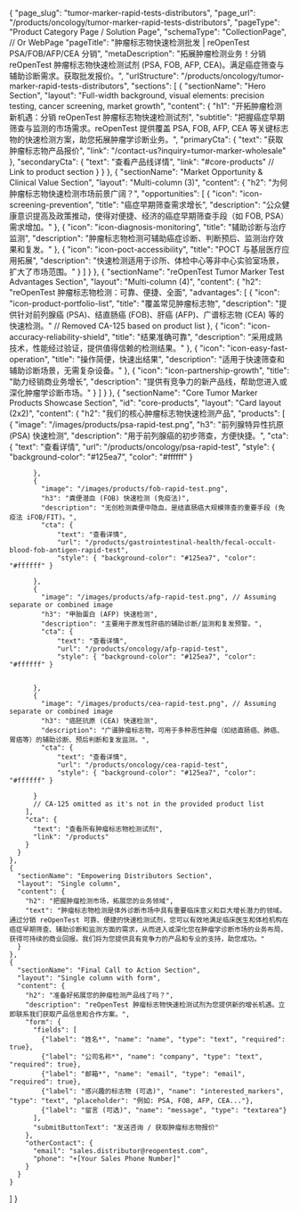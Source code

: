 {
    "page_slug": "tumor-marker-rapid-tests-distributors",
    "page_url": "/products/oncology/tumor-marker-rapid-tests-distributors",
  "pageType": "Product Category Page / Solution Page",
  "schemaType": "CollectionPage", // Or WebPage
  "pageTitle": "肿瘤标志物快速检测批发 | reOpenTest PSA/FOB/AFP/CEA 分销",
  "metaDescription": "拓展肿瘤检测业务！分销 reOpenTest 肿瘤标志物快速检测试剂 (PSA, FOB, AFP, CEA)。满足癌症筛查与辅助诊断需求。获取批发报价。",
  "urlStructure": "/products/oncology/tumor-marker-rapid-tests-distributors",
  "sections": [
    {
      "sectionName": "Hero Section",
      "layout": "Full-width background, visual elements: precision testing, cancer screening, market growth",
      "content": {
        "h1": "开拓肿瘤检测新机遇：分销 reOpenTest 肿瘤标志物快速检测试剂",
        "subtitle": "把握癌症早期筛查与监测的市场需求。reOpenTest 提供覆盖 PSA, FOB, AFP, CEA 等关键标志物的快速检测方案，助您拓展肿瘤学诊断业务。",
        "primaryCta": {
          "text": "获取肿瘤标志物产品报价",
          "link": "/contact-us?inquiry=tumor-marker-wholesale"
        },
        "secondaryCta": {
          "text": "查看产品线详情",
          "link": "#core-products" // Link to product section
        }
      }
    },
    {
      "sectionName": "Market Opportunity & Clinical Value Section",
      "layout": "Multi-column (3)",
      "content": {
        "h2": "为何肿瘤标志物快速检测市场前景广阔？",
        "opportunities": [
          {
            "icon": "icon-screening-prevention",
            "title": "癌症早期筛查需求增长",
            "description": "公众健康意识提高及政策推动，使得对便捷、经济的癌症早期筛查手段（如 FOB, PSA）需求增加。"
          },
          {
            "icon": "icon-diagnosis-monitoring",
            "title": "辅助诊断与治疗监测",
            "description": "肿瘤标志物检测可辅助癌症诊断、判断预后、监测治疗效果和复发。"
          },
          {
            "icon": "icon-poct-accessibility",
            "title": "POCT 与基层医疗应用拓展",
            "description": "快速检测适用于诊所、体检中心等非中心实验室场景，扩大了市场范围。"
          }
        ]
      }
    },
    {
      "sectionName": "reOpenTest Tumor Marker Test Advantages Section",
      "layout": "Multi-column (4)",
      "content": {
        "h2": "reOpenTest 肿瘤标志物检测：可靠、便捷、全面",
        "advantages": [
          {
            "icon": "icon-product-portfolio-list",
            "title": "覆盖常见肿瘤标志物",
            "description": "提供针对前列腺癌 (PSA)、结直肠癌 (FOB)、肝癌 (AFP)、广谱标志物 (CEA) 等的快速检测。" // Removed CA-125 based on product list
          },
          {
            "icon": "icon-accuracy-reliability-shield",
            "title": "结果准确可靠",
            "description": "采用成熟技术，性能经过验证，提供值得信赖的检测结果。"
          },
          {
            "icon": "icon-easy-fast-operation",
            "title": "操作简便，快速出结果",
            "description": "适用于快速筛查和辅助诊断场景，无需复杂设备。"
          },
          {
            "icon": "icon-partnership-growth",
            "title": "助力经销商业务增长",
            "description": "提供有竞争力的新产品线，帮助您进入或深化肿瘤学诊断市场。"
          }
        ]
      }
    },
    {
      "sectionName": "Core Tumor Marker Products Showcase Section",
      "id": "core-products",
      "layout": "Card layout (2x2)",
      "content": {
        "h2": "我们的核心肿瘤标志物快速检测产品",
        "products": [
          {
            "image": "/images/products/psa-rapid-test.png",
            "h3": "前列腺特异性抗原 (PSA) 快速检测",
            "description": "用于前列腺癌的初步筛查，方便快捷。",
           "cta": {
                "text": "查看详情",
                "url": "/products/oncology/psa-rapid-test",
                "style": { "background-color": "#125ea7", "color": "#ffffff" }
            
          },
          {
            "image": "/images/products/fob-rapid-test.png",
            "h3": "粪便潜血 (FOB) 快速检测 (免疫法)",
            "description": "无创检测粪便中隐血，是结直肠癌大规模筛查的重要手段 (免疫法 iFOB/FIT)。",
            "cta": {
                "text": "查看详情",
                "url": "/products/gastrointestinal-health/fecal-occult-blood-fob-antigen-rapid-test",
                "style": { "background-color": "#125ea7", "color": "#ffffff" }
            
          },
          {
            "image": "/images/products/afp-rapid-test.png", // Assuming separate or combined image
            "h3": "甲胎蛋白 (AFP) 快速检测",
            "description": "主要用于原发性肝癌的辅助诊断/监测和复发预警。",
            "cta": {
                "text": "查看详情",
                "url": "/products/oncology/afp-rapid-test",
                "style": { "background-color": "#125ea7", "color": "#ffffff" }
          
            
          },
          {
            "image": "/images/products/cea-rapid-test.png", // Assuming separate or combined image
            "h3": "癌胚抗原 (CEA) 快速检测",
            "description": "广谱肿瘤标志物，可用于多种恶性肿瘤（如结直肠癌、肺癌、胃癌等）的辅助诊断、预后判断和复发监测。",
            "cta": {
                "text": "查看详情",
                "url": "/products/oncology/cea-rapid-test",
                "style": { "background-color": "#125ea7", "color": "#ffffff" }
            
          }
          // CA-125 omitted as it's not in the provided product list
        ],
        "cta": {
          "text": "查看所有肿瘤标志物检测试剂",
          "link": "/products" 
        }
      }
    },
    {
      "sectionName": "Empowering Distributors Section",
      "layout": "Single column",
      "content": {
        "h2": "把握肿瘤检测市场，拓展您的业务领域",
        "text": "肿瘤标志物检测是体外诊断市场中具有重要临床意义和巨大增长潜力的领域。通过分销 reOpenTest 可靠、便捷的快速检测试剂，您可以有效地满足临床医生和体检机构在癌症早期筛查、辅助诊断和监测方面的需求，从而进入或深化您在肿瘤学诊断市场的业务布局，获得可持续的商业回报。我们将为您提供具有竞争力的产品和专业的支持，助您成功。"
      }
    },
    {
      "sectionName": "Final Call to Action Section",
      "layout": "Single column with form",
      "content": {
        "h2": "准备好拓展您的肿瘤检测产品线了吗？",
        "description": "reOpenTest 肿瘤标志物快速检测试剂为您提供新的增长机遇。立即联系我们获取产品信息和合作方案。",
        "form": {
          "fields": [
            {"label": "姓名*", "name": "name", "type": "text", "required": true},
            {"label": "公司名称*", "name": "company", "type": "text", "required": true},
            {"label": "邮箱*", "name": "email", "type": "email", "required": true},
            {"label": "感兴趣的标志物 (可选)", "name": "interested_markers", "type": "text", "placeholder": "例如: PSA, FOB, AFP, CEA..."},
            {"label": "留言 (可选)", "name": "message", "type": "textarea"}
          ],
          "submitButtonText": "发送咨询 / 获取肿瘤标志物报价"
        },
        "otherContact": {
          "email": "sales.distributor@reopentest.com",
          "phone": "+[Your Sales Phone Number]"
        }
      }
    }
  ]
}

